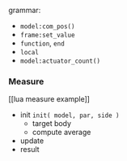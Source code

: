 grammar:
- `model:com_pos()`
- `frame:set_value`
- `function`, `end`
- `local` 
- `model:actuator_count()`

###

### Measure
[[lua measure example]]
- init `init( model, par, side )`
	- target body
	- compute average
- update
- result

